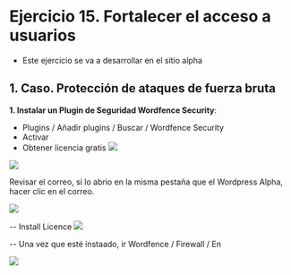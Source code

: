 
# Ejercicio 15. Fortalecer el acceso a usuarios
- Este ejercicio se va a desarrollar en el sitio alpha

## 1. Caso. Protección de ataques de fuerza bruta

**1. Instalar un Plugin de Seguridad Wordfence Security**:
- Plugins  / Añadir plugins / Buscar / Wordfence Security
- Activar
- Obtener licencia gratis
![](https://i.imgur.com/aOsD0Xn.png)

![](https://i.imgur.com/pi0Ofrj.png)


Revisar el correo, si lo abrio en la misma pestaña que el Wordpress Alpha, hacer clic en el correo.

![](https://i.imgur.com/EQwsPvi.png)

-- Install Licence
![](https://i.imgur.com/6X2ynnM.png)

-- Una vez que esté instaado, ir Wordfence / Firewall / En

![](https://i.imgur.com/EUJmlET.png)
<!--stackedit_data:
eyJoaXN0b3J5IjpbLTE0MzkzOTExMjksMTc5MjY2NTA2MCwxOT
EzNTY1MDVdfQ==
-->
